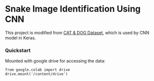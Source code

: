 # Snake Image Identification Using CNN
This project is modified from [CAT & DOG Dataset](https://www.kaggle.com/code/serkanpeldek/keras-cnn-transfer-learnings-on-cats-dogs-dataset), which is used by CNN model in Keras.

### Quickstart
Mounted with google drive for accessing the data: 

```
from google.colab import drive
drive.mount('/content/drive')

```
